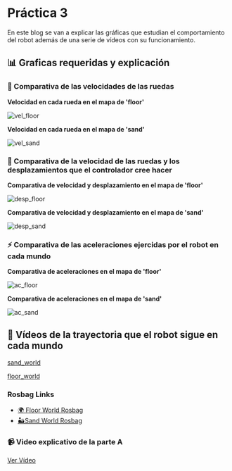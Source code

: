 # Práctica 3

En este blog se van a explicar las gráficas que estudian el comportamiento del robot además de una serie de vídeos con su funcionamiento.

## 📊 Graficas requeridas y explicación

### 🚀 Comparativa de las velocidades de las ruedas

**Velocidad en cada rueda en el mapa de 'floor'**

![vel_floor](https://github.com/srobledo2021/practica3_modelado/assets/113594786/c0bbadf5-c70d-4aa3-b120-a2500d01696f)

**Velocidad en cada rueda en el mapa de 'sand'**

![vel_sand](https://github.com/srobledo2021/practica3_modelado/assets/113594786/3866a27e-fd89-4b08-b3e7-a676b5323998)

### 🔄 Comparativa de la velocidad de las ruedas y los desplazamientos que el controlador cree hacer

**Comparativa de velocidad y desplazamiento en el mapa de 'floor'**

![desp_floor](https://github.com/srobledo2021/practica3_modelado/assets/113594786/b652fd36-9e2f-4d04-9c40-9e467c01466a)

**Comparativa de velocidad y desplazamiento en el mapa de 'sand'**

![desp_sand](https://github.com/srobledo2021/practica3_modelado/assets/113594786/a3588bcf-bfe4-470f-884a-51951f182e9e)

### ⚡ Comparativa de las aceleraciones ejercidas por el robot en cada mundo

**Comparativa de aceleraciones en el mapa de 'floor'**

![ac_floor](https://github.com/srobledo2021/practica3_modelado/assets/113594786/0316755c-dde8-43a4-b304-61eaec1d0bd1)

**Comparativa de aceleraciones en el mapa de 'sand'**

![ac_sand](https://github.com/srobledo2021/practica3_modelado/assets/113594786/c976ee80-9ff4-4b96-a70d-42b6acbb5c51)


## 🎥 Vídeos de la trayectoria que el robot sigue en cada mundo

[sand_world](media/sand.mp4)

[floor_world](media/floor.mp4)

### Rosbag Links

- [🌍 Floor World Rosbag](rosbag_files/kitt_rosbag_floor)
- [🏜️Sand World Rosbag](rosbag_files/kitt_rosbag_sand)

### 📹 Video explicativo de la parte A

[Ver Vídeo](https://www.youtube.com/)
